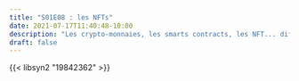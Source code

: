 ```yaml
---
title: "S01E08 : les NFTs"
date: 2021-07-17T11:40:48-10:00
description: "Les crypto-monnaies, les smarts contracts, les NFT... différents usages d’une même technologie, la blockchain."
draft: false
---
```


{{< libsyn2 "19842362" >}}